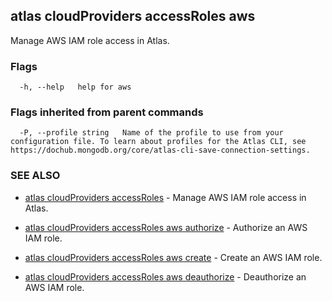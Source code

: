 ## atlas cloudProviders accessRoles aws

Manage AWS IAM role access in Atlas.






### Flags

```
  -h, --help   help for aws

```


### Flags inherited from parent commands

```
  -P, --profile string   Name of the profile to use from your configuration file. To learn about profiles for the Atlas CLI, see https://dochub.mongodb.org/core/atlas-cli-save-connection-settings.

```

### SEE ALSO


* [atlas cloudProviders accessRoles](atlas_cloudProviders_accessRoles.md)	- Manage AWS IAM role access in Atlas.

* [atlas cloudProviders accessRoles aws authorize](atlas_cloudProviders_accessRoles_aws_authorize.md)	- Authorize an AWS IAM role.

* [atlas cloudProviders accessRoles aws create](atlas_cloudProviders_accessRoles_aws_create.md)	- Create an AWS IAM role.

* [atlas cloudProviders accessRoles aws deauthorize](atlas_cloudProviders_accessRoles_aws_deauthorize.md)	- Deauthorize an AWS IAM role.




